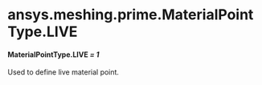 # ansys.meshing.prime.MaterialPointType.LIVE

#### MaterialPointType.LIVE *= 1*

Used to define live material point.

<!-- !! processed by numpydoc !! -->
